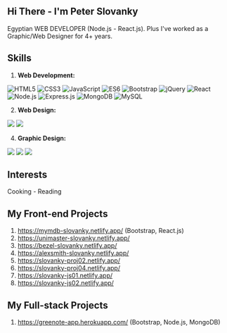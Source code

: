 ## Hi There - I'm Peter Slovanky
Egyptian WEB DEVELOPER (Node.js - React.js). Plus I've worked as a Graphic/Web Designer for 4+ years.

## Skills
01. **Web Development:**

![HTML5](https://img.shields.io/badge/HTML5-E34F26?style=for-the-badge&logo=html5&logoColor=white) 
![CSS3](https://img.shields.io/badge/CSS3-1572B6?style=for-the-badge&logo=css3&logoColor=white) 
![JavaScript](https://img.shields.io/badge/JavaScript-323330?style=for-the-badge&logo=javascript&logoColor=F7DF1E) 
![ES6](https://img.shields.io/badge/ES6-323330?style=for-the-badge&logo=javascript&logoColor=F7DF1E) 
![Bootstrap](https://img.shields.io/badge/Bootstrap-563D7C?style=for-the-badge&logo=bootstrap&logoColor=white) 
![jQuery](https://img.shields.io/badge/jQuery-0769AD?style=for-the-badge&logo=jquery&logoColor=white) 
![React](https://img.shields.io/badge/React-20232A?style=for-the-badge&logo=react&logoColor=61DAFB) 
![Node.js](https://img.shields.io/badge/Node.js-339933?style=for-the-badge&logo=nodedotjs&logoColor=white) 
![Express.js](https://img.shields.io/badge/Express.js-000000?style=for-the-badge&logo=express&logoColor=white) 
![MongoDB](https://img.shields.io/badge/MongoDB-white?style=for-the-badge&logo=mongodb&logoColor=4EA94B) 
![MySQL](https://img.shields.io/badge/MySQL-005C84?style=for-the-badge&logo=mysql&logoColor=white) 

02. **Web Design:**

![](https://img.shields.io/badge/Figma-F24E1E?style=for-the-badge&logo=figma&logoColor=white)
![](https://img.shields.io/badge/Photoshop-31A8FF?style=for-the-badge&logo=Adobe-Photoshop&logoColor=white)

4. **Graphic Design:**

![](https://img.shields.io/badge/Photoshop-31A8FF?style=for-the-badge&logo=Adobe-Photoshop&logoColor=white)
![](https://img.shields.io/badge/Illustrator-FF9A00?style=for-the-badge&logo=adobe%20illustrator&logoColor=white)
![](https://img.shields.io/badge/InDesign-FF3366?style=for-the-badge&logo=Adobe%20InDesign&logoColor=white)

## Interests
Cooking - Reading

## My Front-end Projects
01. https://mymdb-slovanky.netlify.app/ (Bootstrap, React.js)
02. https://unimaster-slovanky.netlify.app/
03. https://bezel-slovanky.netlify.app/
04. https://alexsmith-slovanky.netlify.app/
05. https://slovanky-proj02.netlify.app/
06. https://slovanky-proj04.netlify.app/
07. https://slovanky-js01.netlify.app/
08. https://slovanky-js02.netlify.app/

## My Full-stack Projects
01. https://greenote-app.herokuapp.com/ (Bootstrap, Node.js, MongoDB)
